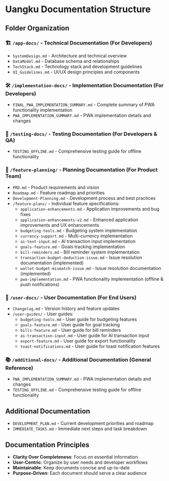 # Uangku Documentation Structure

## Folder Organization

### 🏗️ `/app-docs/` - Technical Documentation (For Developers)
- `SystemDesign.md` - Architecture and technical overview
- `DataModel.md` - Database schema and relationships
- `TechStack.md` - Technology stack and development guidelines
- `UI_Guidelines.md` - UI/UX design principles and components

### 🛠️ `/implementation-docs/` - Implementation Documentation (For Developers)
- `FINAL_PWA_IMPLEMENTATION_SUMMARY.md` - Complete summary of PWA functionality implementation
- `PWA_IMPLEMENTATION_SUMMARY.md` - PWA implementation details and changes

### 🧪 `/testing-docs/` - Testing Documentation (For Developers & QA)
- `TESTING_OFFLINE.md` - Comprehensive testing guide for offline functionality

### 🎯 `/feature-planning/` - Planning Documentation (For Product Team)
- `PRD.md` - Product requirements and vision
- `Roadmap.md` - Feature roadmap and priorities
- `Development-Planning.md` - Development process and best practices
- `/feature-plans/` - Individual feature specifications:
  - `application-enhancements.md` - Application improvements and bug fixes
  - `application-enhancements-v2.md` - Enhanced application improvements and UX enhancements
  - `budgeting-tools.md` - Budgeting system implementation
  - `currency-support.md` - Multi-currency implementation
  - `ai-text-input.md` - AI transaction input implementation
  - `goals-feature.md` - Goals tracking implementation
  - `bill-reminders.md` - Bill reminder system implementation
  - `transaction-budget-deduction-issue.md` - Issue resolution documentation (implemented)
  - `wallet-budget-mismatch-issue.md` - Issue resolution documentation (implemented)
  - `pwa-implementation.md` - PWA functionality implementation (offline & push notifications)

### 👥 `/user-docs/` - User Documentation (For End Users)
- `Changelog.md` - Version history and feature updates
- `/user-guides/` - User guides:
  - `budgeting-tools.md` - User guide for budgeting features
  - `goals-feature.md` - User guide for goal tracking
  - `bills-feature.md` - User guide for bill reminders
  - `ai-transaction-input.md` - User guide for AI transaction input
  - `export-feature.md` - User guide for export functionality
  - `toast-notifications.md` - User guide for toast notification features

### 📚 `/additional-docs/` - Additional Documentation (General Reference)
- `PWA_IMPLEMENTATION_SUMMARY.md` - PWA implementation details and changes
- `TESTING_OFFLINE.md` - Comprehensive testing guide for offline functionality

## Additional Documentation
- `DEVELOPMENT_PLAN.md` - Current development priorities and roadmap
- `IMMEDIATE_TASKS.md` - Immediate next steps and task breakdown

## Documentation Principles
- **Clarity Over Completeness**: Focus on essential information
- **User-Centric**: Organize by user needs and developer workflows
- **Maintainable**: Keep documents concise and up-to-date
- **Purpose-Driven**: Each document should serve a clear audience